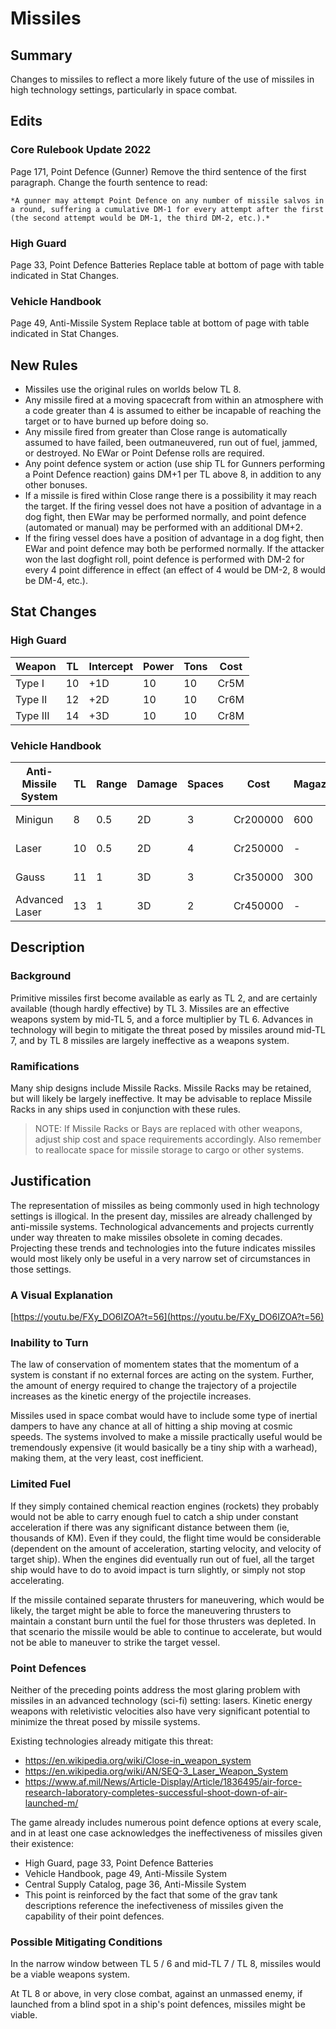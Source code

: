# Missiles

## Summary

Changes to missiles to reflect a more likely future of the use of missiles in high technology settings, particularly in space combat.

## Edits

### Core Rulebook Update 2022

Page 171, Point Defence (Gunner)
Remove the third sentence of the first paragraph. Change the fourth sentence to read:

	*A gunner may attempt Point Defence on any number of missile salvos in a round, suffering a cumulative DM-1 for every attempt after the first (the second attempt would be DM-1, the third DM-2, etc.).*

### High Guard

Page 33, Point Defence Batteries
Replace table at bottom of page with table indicated in Stat Changes.
	
### Vehicle Handbook

Page 49, Anti-Missile System
Replace table at bottom of page with table indicated in Stat Changes.

## New Rules

- Missiles use the original rules on worlds below TL 8.
- Any missile fired at a moving spacecraft from within an atmosphere with a code greater than 4 is assumed to either be incapable of reaching the target or to have burned up before doing so.
- Any missile fired from greater than Close range is automatically assumed to have failed, been outmaneuvered, run out of fuel, jammed, or destroyed. No EWar or Point Defense rolls are required.
- Any point defence system or action (use ship TL for Gunners performing a Point Defence reaction) gains DM+1 per TL above 8, in addition to any other bonuses.
- If a missile is fired within Close range there is a possibility it may reach the target. If the firing vessel does not have a position of advantage in a dog fight, then EWar may be performed normally, and point defence (automated or manual) may be performed with an additional DM+2.
- If the firing vessel does have a position of advantage in a dog fight, then EWar and point defence may both be performed normally. If the attacker won the last dogfight roll, point defence is performed with DM-2 for every 4 point difference in effect (an effect of 4 would be DM-2, 8 would be DM-4, etc.).

## Stat Changes

### High Guard

| Weapon          | TL | Intercept | Power | Tons | Cost |
| --------        | -  | -         | -     | -    | -    |
| Type I          | 10 | +1D       | 10    | 10   | Cr5M |
| Type II         | 12 | +2D       | 10    | 10   | Cr6M |
| Type III        | 14 | +3D       | 10    | 10   | Cr8M |

### Vehicle Handbook

| Anti-Missile System | TL | Range | Damage | Spaces | Cost     | Magazine | Magazine Cost | Traits |
| --------            | -  | -     | -      | -      | -        | -        | -             | -      |
| Minigun             | 8  | 0.5   | 2D     | 3      | Cr200000 | 600      | Cr1000        | Auto 6 |
| Laser               | 10 | 0.5   | 2D     | 4      | Cr250000 | -        | -             | Auto 3 |
| Gauss               | 11 | 1     | 3D     | 3      | Cr350000 | 300      | Cr2000        | Auto 5 |
| Advanced Laser      | 13 | 1     | 3D     | 2      | Cr450000 | -        | -             | Auto 3 |

## Description

### Background

Primitive missiles first become available as early as TL 2, and are certainly available (though hardly effective) by TL 3. Missiles are an effective weapons system by mid-TL 5, and a force multiplier by TL 6. Advances in technology will begin to mitigate the threat posed by missiles around mid-TL 7, and by TL 8 missiles are largely ineffective as a weapons system.

### Ramifications

Many ship designs include Missile Racks. Missile Racks may be retained, but will likely be largely ineffective. It may be advisable to replace Missile Racks in any ships used in conjunction with these rules. 

> NOTE: If Missile Racks or Bays are replaced with other weapons, adjust ship cost and space requirements accordingly. Also remember to reallocate space for missile storage to cargo or other systems.

## Justification

The representation of missiles as being commonly used in high technology settings is illogical. In the present day, missiles are already challenged by anti-missile systems. Technological advancements and projects currently under way threaten to make missiles obsolete in coming decades. Projecting these trends and technologies into the future indicates missiles would most likely only be useful in a very narrow set of circumstances in those settings.

###  A Visual Explanation
[https://youtu.be/FXy_DO6IZOA?t=56](https://youtu.be/FXy_DO6IZOA?t=56)

### Inability to Turn
The law of conservation of momentem states that the momentum of a system is constant if no external forces are acting on the system. Further, the amount of energy required to change the trajectory of a projectile increases as the kinetic energy of the projectile increases.

Missiles used in space combat would have to include some type of inertial dampers to have any chance at all of hitting a ship moving at cosmic speeds. The systems involved to make a missile practically useful would be tremendously expensive (it would basically be a tiny ship with a warhead), making them, at the very least, cost inefficient.

### Limited Fuel
If they simply contained chemical reaction engines (rockets) they probably would not be able to carry enough fuel to catch a ship under constant acceleration if there was any significant distance between them (ie, thousands of KM). Even if they could, the flight time would be considerable (dependent on the amount of acceleration, starting velocity, and velocity of target ship). When the engines did eventually run out of fuel, all the target ship would have to do to avoid impact is turn slightly, or simply not stop accelerating.

If the missile contained separate thrusters for maneuvering, which would be likely, the target might be able to force the maneuvering thrusters to maintain a constant burn until the fuel for those thrusters was depleted. In that scenario the missile would be able to continue to accelerate, but would not be able to maneuver to strike the target vessel.

### Point Defences
Neither of the preceding points address the most glaring problem with missiles in an advanced technology (sci-fi) setting: lasers. Kinetic energy weapons with reletivistic velocities also have very significant potential to minimize the threat posed by missile systems.

Existing technologies already mitigate this threat:
- https://en.wikipedia.org/wiki/Close-in_weapon_system
- https://en.wikipedia.org/wiki/AN/SEQ-3_Laser_Weapon_System
- https://www.af.mil/News/Article-Display/Article/1836495/air-force-research-laboratory-completes-successful-shoot-down-of-air-launched-m/

The game already includes numerous point defence options at every scale, and in at least one case acknowledges the ineffectiveness of missiles given their existence:

- High Guard, page 33, Point Defence Batteries
- Vehicle Handbook, page 49, Anti-Missile System
- Central Supply Catalog, page 36, Anti-Missile System
- This point is reinforced by the fact that some of the grav tank descriptions reference the inefectiveness of missiles given the capability of their point defences.

### Possible Mitigating Conditions

In the narrow window between TL 5 / 6 and mid-TL 7 / TL 8, missiles would be a viable weapons system.

At TL 8 or above, in very close combat, against an unmassed enemy, if launched from a blind spot in a ship's point defences, missiles might be viable.
